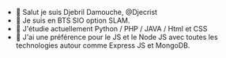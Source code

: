 - 👋 Salut je suis Djebril Damouche, @Djecrist
- 👀 Je suis en BTS SIO option SLAM.
- 🌱 J'étudie actuellement Python / PHP / JAVA / Html et CSS
- 💞️ J'ai une préférence pour le JS et le Node JS avec toutes les technologies autour comme Express JS et MongoDB.

